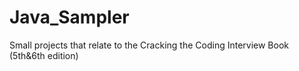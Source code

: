 # Java_Sampler
Small projects that relate to the Cracking the Coding Interview Book (5th&amp;6th edition)
